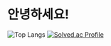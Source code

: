 # 안녕하세요!
![Top Langs](https://github-readme-stats.vercel.app/api/top-langs/?username=zero-bean&layout=compact)
[![Solved.ac Profile](http://mazassumnida.wtf/api/v2/generate_badge?boj=rkcjs2020)](https://solved.ac/rkcjs2020/)
